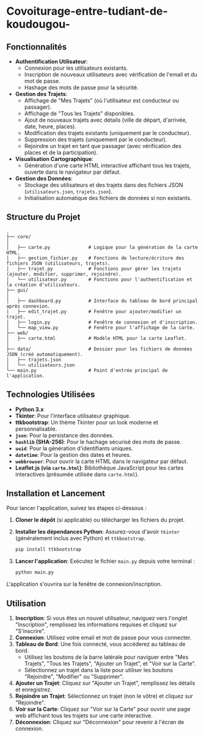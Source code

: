 # Covoiturage-entre-tudiant-de-koudougou-

## Fonctionnalités

* **Authentification Utilisateur**:
    * Connexion pour les utilisateurs existants.
    * Inscription de nouveaux utilisateurs avec vérification de l'email et du mot de passe.
    * Hashage des mots de passe pour la sécurité.
* **Gestion des Trajets**:
    * Affichage de "Mes Trajets" (où l'utilisateur est conducteur ou passager).
    * Affichage de "Tous les Trajets" disponibles.
    * Ajout de nouveaux trajets avec détails (ville de départ, d'arrivée, date, heure, places).
    * Modification des trajets existants (uniquement par le conducteur).
    * Suppression des trajets (uniquement par le conducteur).
    * Rejoindre un trajet en tant que passager (avec vérification des places et de la participation).
* **Visualisation Cartographique**:
    * Génération d'une carte HTML interactive affichant tous les trajets, ouverte dans le navigateur par défaut.
* **Gestion des Données**:
    * Stockage des utilisateurs et des trajets dans des fichiers JSON (`utilisateurs.json`, `trajets.json`).
    * Initialisation automatique des fichiers de données si non existants.

## Structure du Projet

```
.
├── core/
│ 
│   ├── carte.py              # Logique pour la génération de la carte HTML.
│   ├── gestion_fichier.py    # Fonctions de lecture/écriture des fichiers JSON (utilisateurs, trajets).
│   ├── trajet.py             # Fonctions pour gérer les trajets (ajouter, modifier, supprimer, rejoindre).
│   └── utilisateur.py        # Fonctions pour l'authentification et la création d'utilisateurs.
├── gui/
│   
│   ├── dashboard.py          # Interface du tableau de bord principal après connexion.
│   ├── edit_trajet.py        # Fenêtre pour ajouter/modifier un trajet.
│   ├── login.py              # Fenêtre de connexion et d'inscription.
│   └── map_view.py           # Fenêtre pour l'affichage de la carte.
├── web/
│   ├── carte.html            # Modèle HTML pour la carte Leaflet.
│  
├── data/                     # Dossier pour les fichiers de données JSON (créé automatiquement).
│   ├── trajets.json
│   └── utilisateurs.json
└── main.py                   # Point d'entrée principal de l'application.
```

## Technologies Utilisées

* **Python 3.x**
* **Tkinter**: Pour l'interface utilisateur graphique.
* **ttkbootstrap**: Un thème Tkinter pour un look moderne et personnalisable.
* **`json`**: Pour la persistance des données.
* **`hashlib` (SHA-256)**: Pour le hachage sécurisé des mots de passe.
* **`uuid`**: Pour la génération d'identifiants uniques.
* **`datetime`**: Pour la gestion des dates et heures.
* **`webbrowser`**: Pour ouvrir la carte HTML dans le navigateur par défaut.
* **Leaflet.js (via `carte.html`)**: Bibliothèque JavaScript pour les cartes interactives (présumée utilisée dans `carte.html`).

## Installation et Lancement

Pour lancer l'application, suivez les étapes ci-dessous :

1.  **Cloner le dépôt** (si applicable) ou télécharger les fichiers du projet.

2.  **Installer les dépendances Python**:
    Assurez-vous d'avoir `tkinter` (généralement inclus avec Python) et `ttkbootstrap`.
    ```bash
    pip install ttkbootstrap
    ```

3.  **Lancer l'application**:
    Exécutez le fichier `main.py` depuis votre terminal :
    ```bash
    python main.py
    ```

L'application s'ouvrira sur la fenêtre de connexion/inscription.

## Utilisation

1.  **Inscription**: Si vous êtes un nouvel utilisateur, naviguez vers l'onglet "Inscription", remplissez les informations requises et cliquez sur "S'inscrire".
2.  **Connexion**: Utilisez votre email et mot de passe pour vous connecter.
3.  **Tableau de Bord**: Une fois connecté, vous accéderez au tableau de bord.
    * Utilisez les boutons de la barre latérale pour naviguer entre "Mes Trajets", "Tous les Trajets", "Ajouter un Trajet", et "Voir sur la Carte".
    * Sélectionnez un trajet dans la liste pour utiliser les boutons "Rejoindre", "Modifier" ou "Supprimer".
4.  **Ajouter un Trajet**: Cliquez sur "Ajouter un Trajet", remplissez les détails et enregistrez.
5.  **Rejoindre un Trajet**: Sélectionnez un trajet (non le vôtre) et cliquez sur "Rejoindre".
6.  **Voir sur la Carte**: Cliquez sur "Voir sur la Carte" pour ouvrir une page web affichant tous les trajets sur une carte interactive.
7.  **Déconnexion**: Cliquez sur "Déconnexion" pour revenir à l'écran de connexion.

